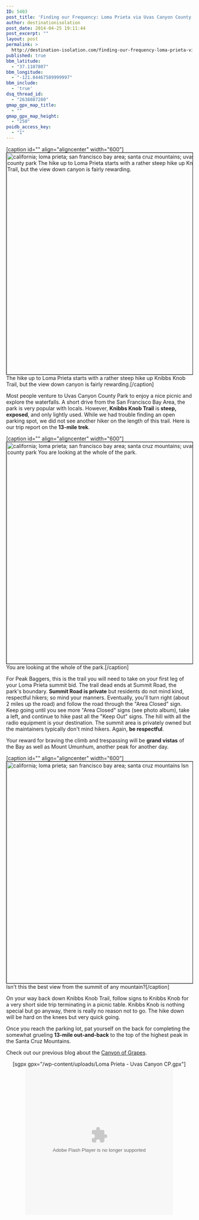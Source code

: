 ```yaml
---
ID: 5403
post_title: 'Finding our Frequency: Loma Prieta via Uvas Canyon County Park'
author: destinationisolation
post_date: 2014-04-25 19:11:44
post_excerpt: ""
layout: post
permalink: >
  http://destination-isolation.com/finding-our-frequency-loma-prieta-via-uvas-canyon-county-park/
published: true
bbm_latitude:
  - "37.1107807"
bbm_longitude:
  - "-121.84467589999997"
bbm_include:
  - 'true'
dsq_thread_id:
  - "2638887280"
gmap_gpx_map_title:
  - ""
gmap_gpx_map_height:
  - "250"
poidb_access_key:
  - "1"
---
```

[caption id="" align="aligncenter" width="600"]<a href="http://photos.destination-isolation.com/San-Francisco-Bay-Area/Loma-Prieta-via-Uvas-Canyon-CP/i-PFRvtKw" target="_blank"><img class="aligncenter" style="border: 1px solid black;" title="DSC_0003.jpg" src="http://photos.destination-isolation.com/San-Francisco-Bay-Area/Loma-Prieta-via-Uvas-Canyon-CP/i-PFRvtKw/0/M/DSC_0003-M.jpg" alt="california; loma prieta; san francisco bay area; santa cruz mountains; uvas canyon county park The hike up to Loma Prieta starts with a rather steep hike up Knibbs Knob Trail, but the view down canyon is fairly rewarding." width="600" /></a> The hike up to Loma Prieta starts with a rather steep hike up Knibbs Knob Trail, but the view down canyon is fairly rewarding.[/caption]

Most people venture to Uvas Canyon County Park to enjoy a nice picnic and explore the waterfalls. A short drive from the San Francisco Bay Area, the park is very popular with locals. However, <strong>Knibbs Knob Trail</strong> is<strong> steep, exposed</strong>, and only lightly used. While we had trouble finding an open parking spot, we did not see another hiker on the length of this trail. Here is our trip report on the <strong>13-mile trek</strong>.

[caption id="" align="aligncenter" width="600"]<a href="http://photos.destination-isolation.com/San-Francisco-Bay-Area/Loma-Prieta-via-Uvas-Canyon-CP/i-c554tmP" target="_blank"><img class="aligncenter" style="border: 1px solid black;" title="DSC_0012.jpg" src="http://photos.destination-isolation.com/San-Francisco-Bay-Area/Loma-Prieta-via-Uvas-Canyon-CP/i-c554tmP/0/M/DSC_0012-M.jpg" alt="california; loma prieta; san francisco bay area; santa cruz mountains; uvas canyon county park You are looking at the whole of the park." width="600" /></a> You are looking at the whole of the park.[/caption]

For Peak Baggers, this is the trail you will need to take on your first leg of your Loma Prieta summit bid. The trail dead ends at Summit Road, the park's boundary. <strong>Summit Road is private</strong> but residents do not mind kind, respectful hikers; so mind your manners. Eventually, you'll turn right (about 2 miles up the road) and follow the road through the "Area Closed" sign. Keep going until you see more "Area Closed" signs (see photo album), take a left, and continue to hike past all the "Keep Out" signs. The hill with all the radio equipment is your destination. The summit area is privately owned but the maintainers typically don't mind hikers. Again, <strong>be respectful</strong>.

<!--more-->

Your reward for braving the climb and trespassing will be <strong>grand vistas</strong> of the Bay as well as Mount Umunhum, another peak for another day.

[caption id="" align="aligncenter" width="600"]<a href="http://photos.destination-isolation.com/San-Francisco-Bay-Area/Loma-Prieta-via-Uvas-Canyon-CP/i-xm2NSJ9" target="_blank"><img class="aligncenter" style="border: 1px solid black;" title="DSC_0019.jpg" src="http://photos.destination-isolation.com/San-Francisco-Bay-Area/Loma-Prieta-via-Uvas-Canyon-CP/i-xm2NSJ9/0/M/DSC_0019-M.jpg" alt="california; loma prieta; san francisco bay area; santa cruz mountains Isn" width="600" /></a> Isn't this the best view from the summit of any mountain?[/caption]

On your way back down Knibbs Knob Trail, follow signs to Knibbs Knob for a very short side trip terminating in a picnic table. Knibbs Knob is nothing special but go anyway, there is really no reason not to go. The hike down will be hard on the knees but very quick going.

Once you reach the parking lot, pat yourself on the back for completing the somewhat grueling <strong>13-mile out-and-back</strong> to the top of the highest peak in the Santa Cruz Mountains.

Check out our previous blog about the <a title="Uvas Canyon County Park" href="http://destination-isolation.com/canyon-of-the-grapes/">Canyon of Grapes</a>.
<div align="center">[sgpx gpx="/wp-content/uploads/Loma Prieta - Uvas Canyon CP.gpx"]</div>
<div align="center"><object id="ssidx" width="400" height="400" classid="clsid:D27CDB6E-AE6D-11cf-96B8-444553540000"><param name="movie" value="http://cdn.smugmug.com/ria/ShizamSlides-2013072402.swf" /><param name="flashVars" value="AlbumID=44373026&amp;AlbumKey=Qpgg8x&amp;transparent=true&amp;bgColor=&amp;borderThickness=&amp;borderColor=&amp;useInside=&amp;endPoint=&amp;mainHost=cdn.smugmug.com&amp;VersionNos=2013072402&amp;width=400&amp;height=400&amp;clickToImage=true&amp;captions=true&amp;showThumbs=true&amp;autoStart=true&amp;showSpeed=true&amp;pageStyle=black&amp;showButtons=true&amp;randomStart=false&amp;randomize=true&amp;splash=http%3A%2F%2Fwww.smugmug.com%2Fimg%2Fria%2FShizamSlides%2Fsmugmug_black.png&amp;splashDelay=0&amp;crossFadeSpeed=350" /><param name="wmode" value="transparent" /><param name="allowNetworking" value="all" /><param name="allowScriptAccess" value="always" /><embed src="http://cdn.smugmug.com/ria/ShizamSlides-2013072402.swf" flashvars="AlbumID=44373026&amp;AlbumKey=Qpgg8x&amp;transparent=true&amp;bgColor=&amp;borderThickness=&amp;borderColor=&amp;useInside=&amp;endPoint=&amp;mainHost=cdn.smugmug.com&amp;VersionNos=2013072402&amp;width=400&amp;height=400&amp;clickToImage=true&amp;captions=true&amp;showThumbs=true&amp;autoStart=true&amp;showSpeed=true&amp;pageStyle=black&amp;showButtons=true&amp;randomStart=false&amp;randomize=true&amp;splash=http%3A%2F%2Fwww.smugmug.com%2Fimg%2Fria%2FShizamSlides%2Fsmugmug_black.png&amp;splashDelay=0&amp;crossFadeSpeed=350" width="400" height="400" wmode="transparent" type="application/x-shockwave-flash" allowscriptaccess="always" allownetworking="all" /></object></div>